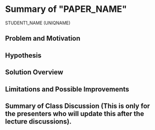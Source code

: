 # Summary of "PAPER_NAME"
STUDENT1\_NAME (UNIQNAME)

## Problem and Motivation


## Hypothesis


## Solution Overview


## Limitations and Possible Improvements


## Summary of Class Discussion (This is only for the presenters who will update this after the lecture discussions).
